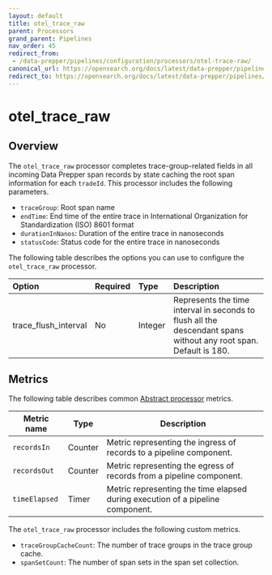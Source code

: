 ```yaml
---
layout: default
title: otel_trace_raw
parent: Processors
grand_parent: Pipelines
nav_order: 45
redirect_from: 
 - /data-prepper/pipelines/configuration/processors/otel-trace-raw/
canonical_url: https://opensearch.org/docs/latest/data-prepper/pipelines/configuration/processors/otel-trace-raw/
redirect_to: https://opensearch.org/docs/latest/data-prepper/pipelines/configuration/processors/otel-trace-raw/
---
```


# otel_trace_raw

## Overview

The `otel_trace_raw` processor completes trace-group-related fields in all incoming Data Prepper span records by state caching the root span information for each `tradeId`. This processor includes the following parameters.

* `traceGroup`: Root span name
* `endTime`: End time of the entire trace in International Organization for Standardization (ISO) 8601 format
* `durationInNanos`: Duration of the entire trace in nanoseconds
* `statusCode`: Status code for the entire trace in nanoseconds

The following table describes the options you can use to configure the `otel_trace_raw` processor.

Option | Required | Type | Description
:--- | :--- | :--- | :---
trace_flush_interval | No | Integer | Represents the time interval in seconds to flush all the descendant spans without any root span. Default is 180.

<!---## Configuration

Content will be added to this section.--->

## Metrics

The following table describes common [Abstract processor](https://github.com/opensearch-project/data-prepper/blob/main/data-prepper-api/src/main/java/org/opensearch/dataprepper/model/processor/AbstractProcessor.java) metrics.

| Metric name | Type | Description |
| ------------- | ---- | -----------|
| `recordsIn` | Counter | Metric representing the ingress of records to a pipeline component. |
| `recordsOut` | Counter | Metric representing the egress of records from a pipeline component. |
| `timeElapsed` | Timer | Metric representing the time elapsed during execution of a pipeline component. |

The `otel_trace_raw` processor includes the following custom metrics.

* `traceGroupCacheCount`: The number of trace groups in the trace group cache.
* `spanSetCount`: The number of span sets in the span set collection.